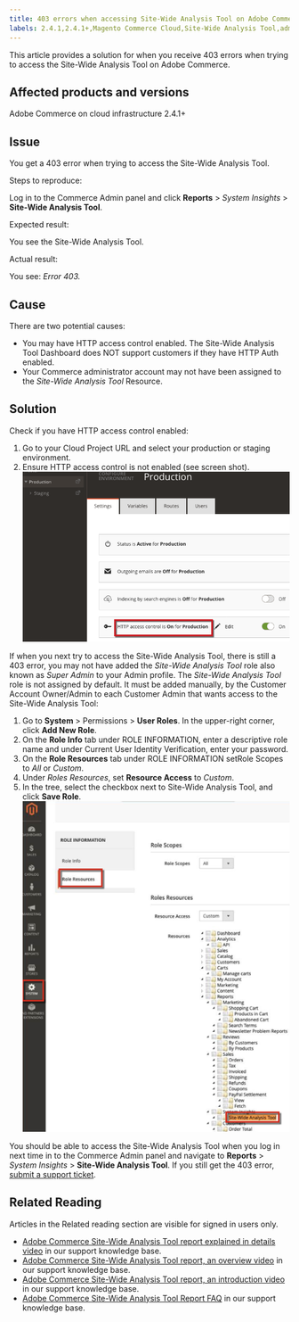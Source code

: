 ```yaml
---
title: 403 errors when accessing Site-Wide Analysis Tool on Adobe Commerce
labels: 2.4.1,2.4.1+,Magento Commerce Cloud,Site-Wide Analysis Tool,admin,error,permissions,troubleshooting,Magento,Adobe Commerce,cloud infrastructure
---
```


This article provides a solution for when you receive 403 errors when trying to access the Site-Wide Analysis Tool on Adobe Commerce.

## Affected products and versions

Adobe Commerce on cloud infrastructure 2.4.1+

## Issue

You get a 403 error when trying to access the Site-Wide Analysis Tool.

 <span class="wysiwyg-underline">Steps to reproduce:</span>

Log in to the Commerce Admin panel and click **Reports** > *System Insights* > **Site-Wide Analysis Tool**.

 <span class="wysiwyg-underline">Expected result:</span>

You see the Site-Wide Analysis Tool.

<span class="wysiwyg-underline">Actual result:</span>

You see: *Error 403.*

## Cause

There are two potential causes:

* You may have HTTP access control enabled. The Site-Wide Analysis Tool Dashboard does NOT support customers if they have HTTP Auth enabled.
* Your Commerce administrator account may not have been assigned to the *Site-Wide Analysis Tool* Resource.

## Solution

Check if you have HTTP access control enabled:

1. Go to your Cloud Project URL and select your production or staging environment.
1. Ensure HTTP access control is not enabled (see screen shot).   ![swat_http_access_control.png](assets/swat_http_access_control.png)

If when you next try to access the Site-Wide Analysis Tool, there is still a 403 error, you may not have added the *Site-Wide Analysis Tool* role also known as *Super Admin* to your Admin profile. The *Site-Wide Analysis Tool* role is not assigned by default. It must be added manually, by the Customer Account Owner/Admin to each Customer Admin that wants access to the Site-Wide Analysis Tool:

<ol><li>Go to <strong>System</strong> > Permissions > <strong>User Roles</strong>. In the upper-right corner, click <strong>Add New Role</strong>.
</li><li>On the <strong>Role Info</strong> tab under ROLE INFORMATION, enter a descriptive role name and under Current User Identity Verification, enter your password.
</li><li><font>On the</font> <strong>Role Resources</strong> tab under ROLE INFORMATION s<font>et</font>Role Scopes to <em>All</em> or <em>Custom</em>.</li>
<li>Under <em>Roles Resources</em>, set <strong>Resource Access</strong> to <em>Custom</em>.</li>
<li>In the tree, select the checkbox next to Site-Wide Analysis Tool, and click <strong>Save Role</strong>.
<img alt="swat_access_role.png" src="assets/swat_access_role.png"/>
</li></ol>

You should be able to access the Site-Wide Analysis Tool when you log in next time in to the Commerce Admin panel and navigate to **Reports** > *System Insights* > **Site-Wide Analysis Tool**. If you still get the 403 error, [submit a support ticket](https://support.magento.com/hc/en-us/articles/360019088251-Submit-a-support-ticket).

## Related Reading

Articles in the Related reading section are visible for signed in users only.

* [Adobe Commerce Site-Wide Analysis Tool report explained in details video](https://support.magento.com/hc/en-us/articles/360048981531-Magento-Site-Wide-Analysis-Tool-report-explained-in-details-video) in our support knowledge base.
* [Adobe Commerce Site-Wide Analysis Tool report, an overview video](https://support.magento.com/hc/en-us/articles/360048980791-Magento-Site-Wide-Analysis-Tool-report-an-overview-video) in our support knowledge base.
* [Adobe Commerce Site-Wide Analysis Tool report, an introduction video](https://support.magento.com/hc/en-us/articles/360048980691-Magento-Site-Wide-Analysis-Tool-report-an-introduction-video) in our support knowledge base.
* [Adobe Commerce Site-Wide Analysis Tool Report FAQ](https://support.magento.com/hc/en-us/articles/360048646671-Magento-Site-Wide-Analysis-Tool-Report-FAQ) in our support knowledge base.
